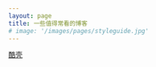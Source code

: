 ```yaml
---
layout: page
title: 一些值得常看的博客
# image: '/images/pages/styleguide.jpg'
---
```



[酷壳](https://coolshell.cn/) 